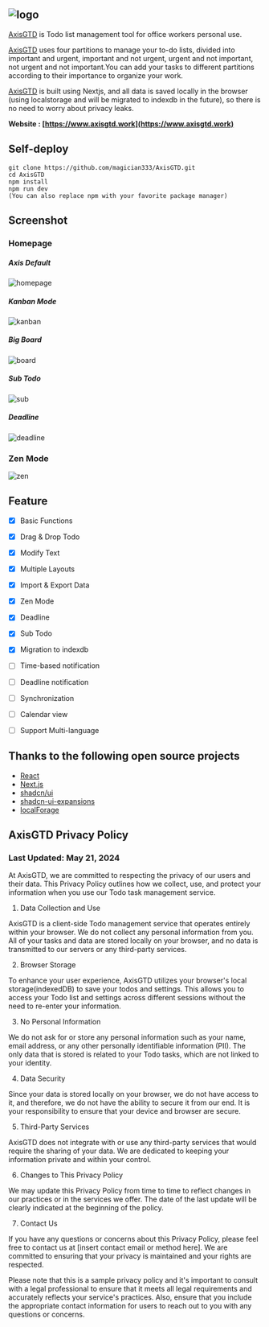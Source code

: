 ![logo](logo.png)
---
[AxisGTD](https://www.axisgtd.work) is Todo list management tool for office workers personal use.

[AxisGTD](https://www.axisgtd.work) uses four partitions to manage your to-do lists, divided into important and urgent, important and not urgent, urgent and not important, not urgent and not important.You can add your tasks to different partitions according to their importance to organize your work.

[AxisGTD](https://www.axisgtd.work) is built using Nextjs, and all data is saved locally in the browser (using localstorage and will be migrated to indexdb in the future), so there is no need to worry about privacy leaks.

**Website : [https://www.axisgtd.work](https://www.axisgtd.work)**


Self-deploy
---
```
git clone https://github.com/magician333/AxisGTD.git
cd AxisGTD
npm install
npm run dev
(You can also replace npm with your favorite package manager)
```

Screenshot
---
### Homepage
##### Axis Default
![homepage](./screenshot/AxisGTD%20Homepage.png)

##### Kanban Mode

![kanban](./screenshot/AxisGTD%20Homepage_Kanban.png)

##### Big Board

![board](./screenshot/AxisGTD%20Homepage_Board.png)

##### Sub Todo

![sub](./screenshot/AxisGTD%20SubTodo.png)

##### Deadline

![deadline](./screenshot/AxisGTD%20Deadline.png)


### Zen Mode

![zen](./screenshot//AxisGTD%20Zen%20Mode.png)



Feature
---
- [x] Basic Functions

- [x] Drag & Drop Todo

- [x] Modify Text

- [x] Multiple Layouts

- [x] Import & Export Data

- [x] Zen Mode

- [x] Deadline

- [x] Sub Todo

- [x] Migration to indexdb

- [ ] Time-based notification

- [ ] Deadline notification

- [ ] Synchronization

- [ ] Calendar view

- [ ] Support Multi-language


Thanks to the following open source projects
---
* [React](https://github.com/facebook/react)
* [Next.js](https://github.com/vercel/next.js)
* [shadcn/ui](https://github.com/shadcn-ui/ui)
* [shadcn-ui-expansions](https://github.com/hsuanyi-chou/shadcn-ui-expansions)
* [localForage](https://github.com/localForage/localForage)



AxisGTD Privacy Policy
---
### Last Updated: May 21, 2024

At AxisGTD, we are committed to respecting the privacy of our users and their data. This Privacy Policy outlines how we collect, use, and protect your information when you use our Todo task management service.

1. Data Collection and Use

AxisGTD is a client-side Todo management service that operates entirely within your browser. We do not collect any personal information from you. All of your tasks and data are stored locally on your browser, and no data is transmitted to our servers or any third-party services.

2. Browser Storage

To enhance your user experience, AxisGTD utilizes your browser's local storage(indexedDB) to save your todos and settings. This allows you to access your Todo list and settings across different sessions without the need to re-enter your information.

3. No Personal Information

We do not ask for or store any personal information such as your name, email address, or any other personally identifiable information (PII). The only data that is stored is related to your Todo tasks, which are not linked to your identity.

4. Data Security

Since your data is stored locally on your browser, we do not have access to it, and therefore, we do not have the ability to secure it from our end. It is your responsibility to ensure that your device and browser are secure.

5. Third-Party Services

AxisGTD does not integrate with or use any third-party services that would require the sharing of your data. We are dedicated to keeping your information private and within your control.

6. Changes to This Privacy Policy

We may update this Privacy Policy from time to time to reflect changes in our practices or in the services we offer. The date of the last update will be clearly indicated at the beginning of the policy.

7. Contact Us

If you have any questions or concerns about this Privacy Policy, please feel free to contact us at [insert contact email or method here]. We are committed to ensuring that your privacy is maintained and your rights are respected.

Please note that this is a sample privacy policy and it's important to consult with a legal professional to ensure that it meets all legal requirements and accurately reflects your service's practices. Also, ensure that you include the appropriate contact information for users to reach out to you with any questions or concerns.


